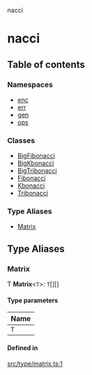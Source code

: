 nacci

# nacci

## Table of contents

### Namespaces

- [enc](modules/enc.md)
- [err](modules/err.md)
- [gen](modules/gen.md)
- [ops](modules/ops.md)

### Classes

- [BigFibonacci](classes/BigFibonacci.md)
- [BigKbonacci](classes/BigKbonacci.md)
- [BigTribonacci](classes/BigTribonacci.md)
- [Fibonacci](classes/Fibonacci.md)
- [Kbonacci](classes/Kbonacci.md)
- [Tribonacci](classes/Tribonacci.md)

### Type Aliases

- [Matrix](README.md#matrix)

## Type Aliases

### Matrix

Ƭ **Matrix**\<`T`\>: `T`[][]

#### Type parameters

| Name |
| :------ |
| `T` |

#### Defined in

[src/type/matrix.ts:1](https://github.com/havelessbemore/nacci/blob/13a7465/src/type/matrix.ts#L1)
